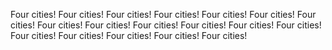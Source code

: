 Four cities! Four cities! Four cities! Four cities! Four cities! Four cities! Four cities! Four cities! Four cities! Four cities! Four cities! Four cities! Four cities! Four cities! Four cities! Four cities! Four cities! Four cities! 